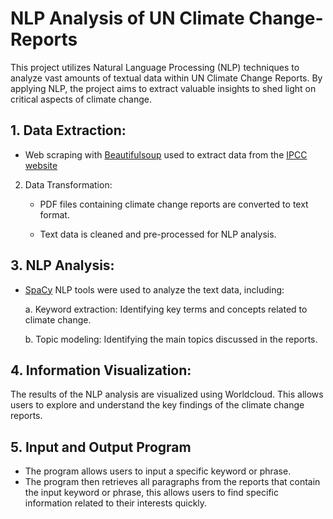 # NLP Analysis of UN Climate Change-Reports
This project utilizes Natural Language Processing (NLP) techniques to analyze vast amounts of textual data within UN Climate Change Reports. By applying NLP, the project aims to extract valuable insights to shed light on critical aspects of climate change.

## 1. Data Extraction:

* Web scraping with [Beautifulsoup](https://beautiful-soup-4.readthedocs.io/en/latest/) used to extract data from the [IPCC website](https://www.ipcc.ch/report/ar6/wg2/)

2. Data Transformation:

    - PDF files containing climate change reports are converted to text format.
    
    - Text data is cleaned and pre-processed for NLP analysis.

## 3. NLP Analysis:

* [SpaCy](https://spacy.io/usage) NLP tools were used to analyze the text data, including:
  
    a. Keyword extraction: Identifying key terms and concepts related to climate change.
  
    b. Topic modeling: Identifying the main topics discussed in the reports.

## 4. Information Visualization:

The results of the NLP analysis are visualized using Worldcloud. This allows users to explore and understand the key findings of the climate change reports.

## 5. Input and Output Program

* The program allows users to input a specific keyword or phrase.
* The program then retrieves all paragraphs from the reports that contain the input keyword or phrase, this allows users to find specific information related to their interests quickly.
